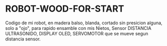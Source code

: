 # ROBOT-WOOD-FOR-START
Codigo de mi robot, en madera balso, blanda, cortado sin presicion alguna, solo a "ojo", para rapido ensamble con mis Nietos, Sensor DISTANCIA ULTRASONIDO, DISPLAY OLED, SERVOMOTOR que se mueve segun distancia sensor.
